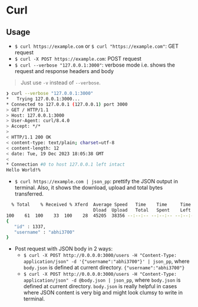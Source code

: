 # Curl

## Usage

- `$ curl https://example.com` or `$ curl "https://example.com"`: GET request
- `$ curl -X POST https://example.com`: POST request
- `$ curl --verbose "127.0.0.1:3000"`: verbose mode i.e. shows the request and response headers and body

> Just use `-v` instead of `--verbose`.

```sh
❯ curl --verbose "127.0.0.1:3000"
*   Trying 127.0.0.1:3000...
* Connected to 127.0.0.1 (127.0.0.1) port 3000
> GET / HTTP/1.1
> Host: 127.0.0.1:3000
> User-Agent: curl/8.4.0
> Accept: */*
> 
< HTTP/1.1 200 OK
< content-type: text/plain; charset=utf-8
< content-length: 12
< date: Tue, 19 Dec 2023 18:05:38 GMT
< 
* Connection #0 to host 127.0.0.1 left intact
Hello World!% 
```

- `$ curl https://example.com | json_pp`: prettify the JSON output in terminal. Also, it shows the download, upload and total bytes transferred.

```sh
  % Total    % Received % Xferd  Average Speed   Time    Time     Time  Current
                                 Dload  Upload   Total   Spent    Left  Speed
100    61  100    33  100    28  45205  38356 --:--:-- --:--:-- --:--:-- 61000
{
   "id" : 1337,
   "username" : "abhi3700"
}
```

- Post request with JSON body in 2 ways:
  - `$ curl -X POST http://0.0.0.0:3000/users -H "Content-Type: application/json" -d '{"username":"abhi3700"}' | json_pp`, where `body.json` is defined at current directory. `{"username":"abhi3700"}`
  - `$ curl -X POST http://0.0.0.0:3000/users -H "Content-Type: application/json" -d @body.json | json_pp`, where `body.json` is defined at current directory. `body.json` is really helpful in cases where JSON content is very big and might look clumsy to write in terminal.
